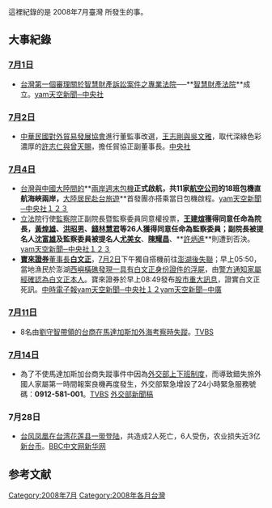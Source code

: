 這裡紀錄的是 2008年7月臺灣 所發生的事。

## 大事紀錄

### [7月1日](../Page/7月1日.md "wikilink")

  - [台灣第一個審理關於](https://zh.wikipedia.org/wiki/台灣 "wikilink")[智慧財產訴訟案件之專業法院](https://zh.wikipedia.org/wiki/智慧財產權 "wikilink")──**[智慧財產法院](../Page/智慧財產法院.md "wikilink")**成立。[yam天空新聞─中央社](http://news.yam.com/cnabc/fn/200807/20080701307427.html)

### [7月2日](../Page/7月2日.md "wikilink")

  - [中華民國對外貿易發展協會](../Page/中華民國對外貿易發展協會.md "wikilink")進行董監事改選，[王志剛與](https://zh.wikipedia.org/wiki/王志剛 "wikilink")[吳文雅](../Page/吳文雅.md "wikilink")，取代深綠色彩濃厚的[許志仁與](https://zh.wikipedia.org/wiki/許志仁 "wikilink")[曾天賜](https://zh.wikipedia.org/wiki/曾天賜 "wikilink")，擔任貿協正副董事長。[中央社](http://news.epochtimes.com/b5/8/7/1/n2174828.htm)

### [7月4日](../Page/7月4日.md "wikilink")

  - [台灣與](https://zh.wikipedia.org/wiki/台灣 "wikilink")[中國大陸間的](https://zh.wikipedia.org/wiki/中華人民共和國 "wikilink")**[兩岸週末包機](https://zh.wikipedia.org/wiki/兩岸包機 "wikilink")**正式啟航，共11家[航空公司](../Page/航空公司.md "wikilink")的18班包機直航海峽兩岸，**[大陸居民赴台旅遊](https://zh.wikipedia.org/wiki/大陸居民赴台旅遊 "wikilink")**首發團亦搭乘當日包機啟程。[yam天空新聞─中央社１](http://news.yam.com/cna/china/200807/20080704365671.html)[２](http://news.yam.com/cna/life/200807/20080704365764.html)[３](http://news.yam.com/cna/china/200807/20080704365766.html)
  - [立法院](../Page/立法院.md "wikilink")行使[監察院](../Page/監察院.md "wikilink")正副院長暨監察委員同意權投票，**[王建煊](../Page/王建煊.md "wikilink")**獲得同意任命為院長，[黃煌雄](../Page/黃煌雄.md "wikilink")、[洪昭男](../Page/洪昭男.md "wikilink")、[錢林慧君](../Page/錢林慧君.md "wikilink")等26人獲得同意任命為監察委員；副院長被提名人**[沈富雄](../Page/沈富雄.md "wikilink")**及監察委員被提名人**[尤美女](../Page/尤美女.md "wikilink")**、**[陳耀昌](../Page/陳耀昌.md "wikilink")**、**[許炳進](https://zh.wikipedia.org/wiki/許炳進 "wikilink")**則遭到否決。[yam天空新聞─中央社１](http://news.yam.com/cna/politics/200807/20080704377796.html)[２](http://news.yam.com/cna/politics/200807/20080704369388.html)[３](http://news.yam.com/cna/politics/200807/20080704369412.html)
  - **[寶來證券](../Page/寶來證券.md "wikilink")**[董事長](../Page/董事長.md "wikilink")**[白文正](../Page/白文正.md "wikilink")**，[7月2日](../Page/7月2日.md "wikilink")下午獨自搭機前往[澎湖後失聯](../Page/澎湖縣.md "wikilink")；早上05:50，當地漁民於澎湖[西嶼橫礁發現一具有白文正身份證件的浮屍](https://zh.wikipedia.org/wiki/西嶼鄉 "wikilink")，由[警方通知家屬經確認為白文正本人](https://zh.wikipedia.org/wiki/澎湖縣警察局 "wikilink")。寶來證券於早上08:49發布[股市重大訊息](../Page/臺灣證券交易所.md "wikilink")，證實白文正死訊。[中時電子報](https://web.archive.org/web/20080803195138/http://news.chinatimes.com/2007Cti/2007Cti-Focus/2007Cti-Focus-Content/0,4518,9707040013+0+0+102140+0,00.html)[yam天空新聞─中央社１](http://news.yam.com/cna/society/200807/20080704365694.html)[２](http://news.yam.com/cna/society/200807/20080704365767.html)[yam天空新聞─中廣](http://news.yam.com/bcc/society/200807/20080704365656.html)

### [7月11日](https://zh.wikipedia.org/wiki/7月11日 "wikilink")

  - 8名由[劉守智帶領的](https://zh.wikipedia.org/wiki/劉守智 "wikilink")[台商在](https://zh.wikipedia.org/wiki/台商 "wikilink")[馬達加斯加外海考察時失蹤](https://zh.wikipedia.org/wiki/馬達加斯加 "wikilink")。[TVBS](http://www.tvbs.com.tw/news/news_list.asp?no=sunkiss20080713131206)

### [7月14日](https://zh.wikipedia.org/wiki/7月14日 "wikilink")

  - 為了不使馬達加斯加台商失蹤事件中因為[外交部上下班制度](../Page/中華民國外交部.md "wikilink")，而導致錯失旅外國人家屬第一時間報案良機再度發生，外交部緊急增設了24小時緊急服務號碼：**0912-581-001**。[TVBS](http://www.tvbs.com.tw/NEWS/NEWS_LIST.asp?no=aj100920080714195911)
    [外交部新聞稿](https://web.archive.org/web/20080801133558/http://www.mofa.gov.tw/webapp/content.asp?cuItem=32518&mp=1)

### 7月28日

  - [台风凤凰在](../Page/颱風鳳凰_\(2008年\).md "wikilink")[台湾](https://zh.wikipedia.org/wiki/台湾 "wikilink")[花莲县一带登陆](https://zh.wikipedia.org/wiki/花莲县 "wikilink")，共造成2人死亡，6人受伤，农业损失近3亿[新台币](https://zh.wikipedia.org/wiki/新台币 "wikilink")。[BBC中文网](http://news.bbc.co.uk/chinese/trad/hi/newsid_7520000/newsid_7528000/7528068.stm)[新华网](http://news.xinhuanet.com/newscenter/2008-07/29/content_8837234.htm)

## 参考文献

[Category:2008年7月](https://zh.wikipedia.org/wiki/Category:2008年7月 "wikilink")
[Category:2008年各月台灣](https://zh.wikipedia.org/wiki/Category:2008年各月台灣 "wikilink")